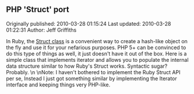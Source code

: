 ## PHP 'Struct' port 
Originally published: 2010-03-28 01:15:24 
Last updated: 2010-03-28 01:22:31 
Author: Jeff Griffiths 
 
In Ruby, the [Struct class](http://ruby-doc.org/core/classes/Struct.html) is a convenient way to create a hash-like object on the fly and use it for your nefarious purposes. PHP 5+ can be convinced to do this type of things as well, it just doesn't have it out of the box. Here is a simple class that implements iterator and allows you to populate the internal data structure similar to how Ruby's Struct works. Syntactic sugar? Probably.\n\nNote: I haven't bothered to implement the Ruby Struct API per se, Instead I just got something similar by implementing the Iterator interface and keeping things very PHP-like.